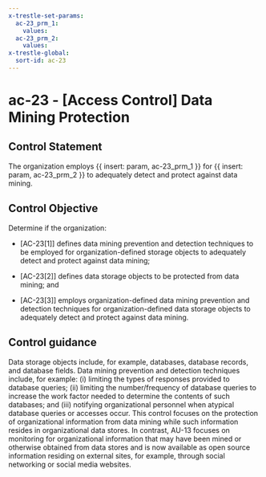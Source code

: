 ```yaml
---
x-trestle-set-params:
  ac-23_prm_1:
    values:
  ac-23_prm_2:
    values:
x-trestle-global:
  sort-id: ac-23
---
```


# ac-23 - \[Access Control\] Data Mining Protection

## Control Statement

The organization employs {{ insert: param, ac-23_prm_1 }} for {{ insert: param, ac-23_prm_2 }} to adequately detect and protect against data mining.

## Control Objective

Determine if the organization:

- \[AC-23[1]\] defines data mining prevention and detection techniques to be employed for organization-defined storage objects to adequately detect and protect against data mining;

- \[AC-23[2]\] defines data storage objects to be protected from data mining; and

- \[AC-23[3]\] employs organization-defined data mining prevention and detection techniques for organization-defined data storage objects to adequately detect and protect against data mining.

## Control guidance

Data storage objects include, for example, databases, database records, and database fields. Data mining prevention and detection techniques include, for example: (i) limiting the types of responses provided to database queries; (ii) limiting the number/frequency of database queries to increase the work factor needed to determine the contents of such databases; and (iii) notifying organizational personnel when atypical database queries or accesses occur. This control focuses on the protection of organizational information from data mining while such information resides in organizational data stores. In contrast, AU-13 focuses on monitoring for organizational information that may have been mined or otherwise obtained from data stores and is now available as open source information residing on external sites, for example, through social networking or social media websites.
